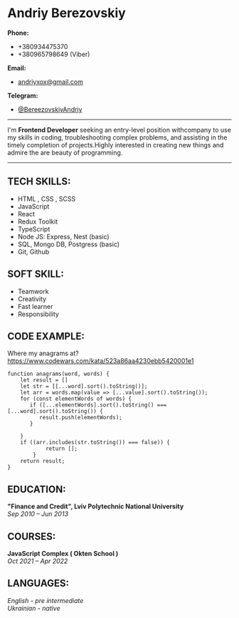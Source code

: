 # Andriy Berezovskiy

**Phone:**
   * +380934475370
   * +380965798649 (Viber)

**Email:**
   * andriyxox@gmail.com

**Telegram:**
   * [@BereezovskiyAndriy](https://t.me/BerezovskiyAndriy)

---

I'm **Frontend Developer** seeking an entry-level position withcompany to use my skills in coding, troubleshooting complex
problems, and assisting in the timely completion of projects.Highly interested in creating new things and admire the are beauty of programming.

---

## TECH SKILLS:
 - HTML , CSS , SCSS
 - JavaScript
 - React
 - Redux Toolkit
 - TypeScript
 - Node JS: Express, Nest (basic)
 - SQL, Mongo DB, Postgress (basic)
 - Git, Github

## SOFT SKILL:
 - Teamwork
 - Creativity
 - Fast learner
 - Responsibility

## CODE EXAMPLE:
Where my anagrams at? https://www.codewars.com/kata/523a86aa4230ebb5420001e1

```
function anagrams(word, words) {
    let result = []
    let str = [[...word].sort().toString()];
    let arr = words.map(value => [...value].sort().toString());
    for (const elementWords of words) {
       if ([...elementWords].sort().toString() === [...word].sort().toString()) {
          result.push(elementWords);
       }

    }
    if ((arr.includes(str.toString()) === false)) {
            return [];
        }
    return result;
}
```
## EDUCATION:
**"Finance and Credit", Lviv Polytechnic National University**\
*Sep 2010 – Jun 2013*

## COURSES:
**JavaScript Complex ( Okten School )**\
*Oct 2021 – Apr 2022*

## LANGUAGES:
*English - pre intermediate*\
*Ukrainian - native*
